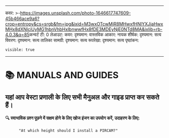 * * *

कवर: >-<https://images.unsplash.com/photo-1646617747609-45b466ace9a6?crop=entropy&cs=srgb&fm=jpg&ixid=M3wxOTcwMjR8MHwxfHNlYXJjaHwxMHx8dXNlciUyMG1hbnVhbHxlbnwwfHx8fDE3MDEyNjE0NTd8MA&ixlib=rb-4.0.3&q=85>कन्वर्ट टी: 0
लेआउट: कवर: दृश्यमान: वास्तविक आकार: नायक शीर्षक: दृश्यमान: सत्य विवरण: दृश्यमान: सत्य तालिका सामग्री: दृश्यमान: सत्य रूपरेखा: दृश्यमान: सत्य पृष्ठांकन:

    visible: true

* * *

# 📚 MANUALS AND GUIDES

## यहां आप वेस्टा प्रणाली के लिए सभी मैनुअल और गाइड प्राप्त कर सकते हैं।

#### 🔍 स्वाभाविक प्रश्न पूछने में सक्षम होने के लिए खोज इंजन का उपयोग करें, उदाहरण के लिए:

          "At which height should I install a PIRCAM?"
